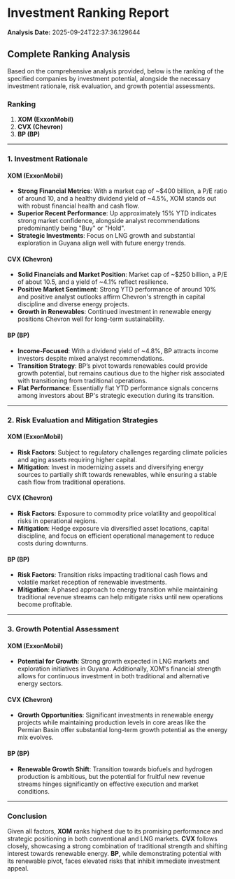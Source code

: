 # Investment Ranking Report

**Analysis Date:** 2025-09-24T22:37:36.129644

## Complete Ranking Analysis

Based on the comprehensive analysis provided, below is the ranking of the specified companies by investment potential, alongside the necessary investment rationale, risk evaluation, and growth potential assessments.

### **Ranking**
1. **XOM (ExxonMobil)**
2. **CVX (Chevron)**
3. **BP (BP)**

---

### **1. Investment Rationale**

#### **XOM (ExxonMobil)**
- **Strong Financial Metrics**: With a market cap of ~$400 billion, a P/E ratio of around 10, and a healthy dividend yield of ~4.5%, XOM stands out with robust financial health and cash flow.
- **Superior Recent Performance**: Up approximately 15% YTD indicates strong market confidence, alongside analyst recommendations predominantly being "Buy" or "Hold".
- **Strategic Investments**: Focus on LNG growth and substantial exploration in Guyana align well with future energy trends.

#### **CVX (Chevron)**
- **Solid Financials and Market Position**: Market cap of ~$250 billion, a P/E of about 10.5, and a yield of ~4.1% reflect resilience.
- **Positive Market Sentiment**: Strong YTD performance of around 10% and positive analyst outlooks affirm Chevron's strength in capital discipline and diverse energy projects.
- **Growth in Renewables**: Continued investment in renewable energy positions Chevron well for long-term sustainability.

#### **BP (BP)**
- **Income-Focused**: With a dividend yield of ~4.8%, BP attracts income investors despite mixed analyst recommendations.
- **Transition Strategy**: BP’s pivot towards renewables could provide growth potential, but remains cautious due to the higher risk associated with transitioning from traditional operations.
- **Flat Performance**: Essentially flat YTD performance signals concerns among investors about BP's strategic execution during its transition.

---

### **2. Risk Evaluation and Mitigation Strategies**

#### **XOM (ExxonMobil)**
- **Risk Factors**: Subject to regulatory challenges regarding climate policies and aging assets requiring higher capital.
- **Mitigation**: Invest in modernizing assets and diversifying energy sources to partially shift towards renewables, while ensuring a stable cash flow from traditional operations.

#### **CVX (Chevron)**
- **Risk Factors**: Exposure to commodity price volatility and geopolitical risks in operational regions.
- **Mitigation**: Hedge exposure via diversified asset locations, capital discipline, and focus on efficient operational management to reduce costs during downturns.

#### **BP (BP)**
- **Risk Factors**: Transition risks impacting traditional cash flows and volatile market reception of renewable investments.
- **Mitigation**: A phased approach to energy transition while maintaining traditional revenue streams can help mitigate risks until new operations become profitable.

---

### **3. Growth Potential Assessment**

#### **XOM (ExxonMobil)**
- **Potential for Growth**: Strong growth expected in LNG markets and exploration initiatives in Guyana. Additionally, XOM's financial strength allows for continuous investment in both traditional and alternative energy sectors.

#### **CVX (Chevron)**
- **Growth Opportunities**: Significant investments in renewable energy projects while maintaining production levels in core areas like the Permian Basin offer substantial long-term growth potential as the energy mix evolves.

#### **BP (BP)**
- **Renewable Growth Shift**: Transition towards biofuels and hydrogen production is ambitious, but the potential for fruitful new revenue streams hinges significantly on effective execution and market conditions.

---

### **Conclusion**
Given all factors, **XOM** ranks highest due to its promising performance and strategic positioning in both conventional and LNG markets. **CVX** follows closely, showcasing a strong combination of traditional strength and shifting interest towards renewable energy. **BP**, while demonstrating potential with its renewable pivot, faces elevated risks that inhibit immediate investment appeal.

